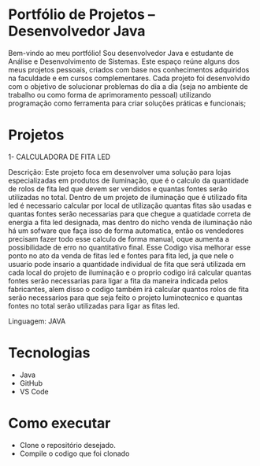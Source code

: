# Portfólio de Projetos – Desenvolvedor Java

Bem-vindo ao meu portfólio! Sou desenvolvedor Java e estudante de Análise e Desenvolvimento de Sistemas. 
Este espaço reúne alguns dos meus projetos pessoais, criados com base nos conhecimentos adquiridos na faculdade e em cursos complementares.
Cada projeto foi desenvolvido com o objetivo de solucionar problemas do dia a dia (seja no ambiente de trabalho ou como forma de aprimoramento pessoal)
utilizando programação como ferramenta para criar soluções práticas e funcionais;


# Projetos

1- CALCULADORA DE FITA LED 

Descrição: Este projeto foca em desenvolver uma solução para lojas especializadas em produtos de iluminação, que é o calculo da quantidade de rolos de fita led 
que devem ser vendidos e quantas fontes serão utilizadas no total. Dentro de um projeto de iluminação que é utilizado fita led é necessario calcular por local 
de utilização quantas fitas são usadas e quantas fontes serão necessarias para que chegue a quatidade correta de energia a fita led designada, mas dentro do nicho 
venda de iluminação não há um sofware que faça isso de forma automatica, então os vendedores precisam fazer todo esse calculo de forma manual, oque aumenta a possibilidade
de erro no quantitativo final. Esse Codigo visa melhorar esse ponto no ato da venda de fitas led e fontes para fita led, ja que nele o usuario pode insario a quantidade individual
de fita que será utilizada em cada local do projeto de iluminação e o proprio codigo irá calcular quantas fontes serão necessarias para ligar a fita da maneira indicada pelos fabricantes,
alem disso o codigo também irá calcular quantos rolos de fita serão necessarios para que seja feito o projeto luminotecnico e quantas fontes no total serão utilizadas para ligar 
as fitas led.

Linguagem: JAVA


# Tecnologias

* Java
* GitHub
* VS Code
  

# Como executar

* Clone o repositório desejado.
* Compile o codigo que foi clonado


